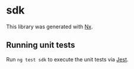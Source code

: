 # sdk

This library was generated with [Nx](https://nx.dev).

## Running unit tests

Run `ng test sdk` to execute the unit tests via [Jest](https://jestjs.io).
